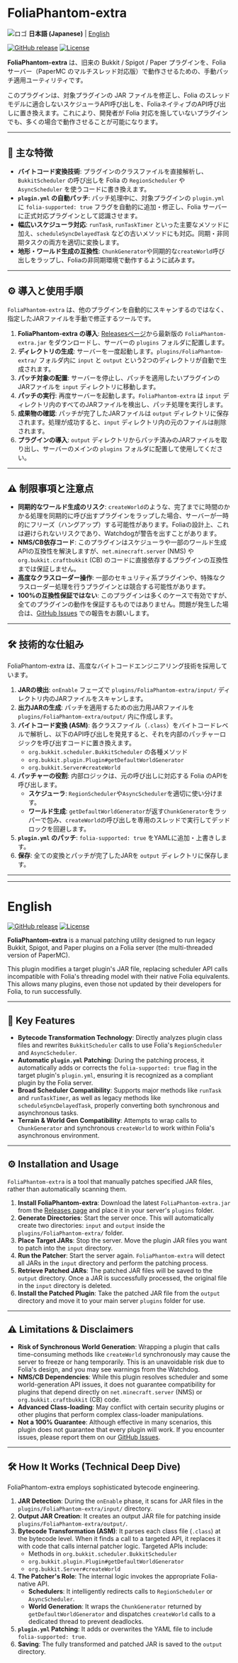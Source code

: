 # FoliaPhantom-extra
![ロゴ](logo.png)
**日本語 (Japanese)** | [English](#english)

[![GitHub release](https://img.shields.io/github/v/release/MARVserver/FoliaPhantom.svg)](https://github.com/MARVserver/FoliaPhantom/releases)
[![License](https://img.shields.io/github/license/MARVserver/FoliaPhantom)](LICENSE)

**FoliaPhantom-extra** は、旧来の Bukkit / Spigot / Paper プラグインを、Folia サーバー（PaperMC のマルチスレッド対応版）で動作させるための、手動パッチ適用ユーティリティです。

このプラグインは、対象プラグインの JAR ファイルを修正し、Folia のスレッドモデルに適合しないスケジューラAPI呼び出しを、FoliaネイティブのAPI呼び出しに置き換えます。これにより、開発者が Folia 対応を施していないプラグインでも、多くの場合で動作させることが可能になります。

---

## 🚀 主な特徴

- **バイトコード変換技術**: プラグインのクラスファイルを直接解析し、`BukkitScheduler` の呼び出しを Folia の `RegionScheduler` や `AsyncScheduler` を使うコードに書き換えます。
- **`plugin.yml` の自動パッチ**: パッチ処理中に、対象プラグインの `plugin.yml` に `folia-supported: true` フラグを自動的に追加・修正し、Folia サーバーに正式対応プラグインとして認識させます。
- **幅広いスケジューラ対応**: `runTask`, `runTaskTimer` といった主要なメソッドに加え、`scheduleSyncDelayedTask` などの古いメソッドにも対応。同期・非同期タスクの両方を適切に変換します。
- **地形・ワールド生成の互換性**: `ChunkGenerator`や同期的な`createWorld`呼び出しをラップし、Foliaの非同期環境で動作するように試みます。

---

## ⚙️ 導入と使用手順

`FoliaPhantom-extra` は、他のプラグインを自動的にスキャンするのではなく、指定したJARファイルを手動で修正するツールです。

1.  **FoliaPhantom-extra の導入**: [Releasesページ](https://github.com/MARVserver/FoliaPhantom/releases)から最新版の `FoliaPhantom-extra.jar` をダウンロードし、サーバーの `plugins` フォルダに配置します。
2.  **ディレクトリの生成**: サーバーを一度起動します。`plugins/FoliaPhantom-extra/` フォルダ内に `input` と `output` という2つのディレクトリが自動で生成されます。
3.  **パッチ対象の配置**: サーバーを停止し、パッチを適用したいプラグインのJARファイルを `input` ディレクトリに移動します。
4.  **パッチの実行**: 再度サーバーを起動します。`FoliaPhantom-extra` は `input` ディレクトリ内のすべてのJARファイルを検出し、パッチ処理を実行します。
5.  **成果物の確認**: パッチが完了したJARファイルは `output` ディレクトリに保存されます。処理が成功すると、`input` ディレクトリ内の元のファイルは削除されます。
6.  **プラグインの導入**: `output` ディレクトリからパッチ済みのJARファイルを取り出し、サーバーのメインの `plugins` フォルダに配置して使用してください。

---

## ⚠️ 制限事項と注意点

-   **同期的なワールド生成のリスク**: `createWorld`のような、完了までに時間のかかる処理を同期的に呼び出すプラグインをラップした場合、サーバーが一時的にフリーズ（ハングアップ）する可能性があります。Foliaの設計上、これは避けられないリスクであり、Watchdogが警告を出すことがあります。
-   **NMS/CB依存コード**: このプラグインはスケジューラや一部のワールド生成APIの互換性を解決しますが、`net.minecraft.server` (NMS) や `org.bukkit.craftbukkit` (CB) のコードに直接依存するプラグインの互換性までは保証しません。
-   **高度なクラスローダー操作**: 一部のセキュリティ系プラグインや、特殊なクラスローダー処理を行うプラグインとは競合する可能性があります。
-   **100%の互換性保証ではない**: このプラグインは多くのケースで有効ですが、全てのプラグインの動作を保証するものではありません。問題が発生した場合は、[GitHub Issues](https://github.com/MARVserver/FoliaPhantom/issues) での報告をお願いします。

---

## 🛠️ 技術的な仕組み

FoliaPhantom-extra は、高度なバイトコードエンジニアリング技術を採用しています。

1.  **JARの検出**: `onEnable` フェーズで `plugins/FoliaPhantom-extra/input/` ディレクトリ内のJARファイルをスキャンします。
2.  **出力JARの生成**: パッチを適用するための出力用JARファイルを `plugins/FoliaPhantom-extra/output/` 内に作成します。
3.  **バイトコード変換 (ASM)**: 各クラスファイル（`.class`）をバイトコードレベルで解析し、以下のAPI呼び出しを発見すると、それを内部のパッチャーロジックを呼び出すコードに置き換えます。
    -   `org.bukkit.scheduler.BukkitScheduler` の各種メソッド
    -   `org.bukkit.plugin.Plugin#getDefaultWorldGenerator`
    -   `org.bukkit.Server#createWorld`
4.  **パッチャーの役割**: 内部ロジックは、元の呼び出しに対応する Folia のAPIを呼び出します。
    -   **スケジューラ**: `RegionScheduler`や`AsyncScheduler`を適切に使い分けます。
    -   **ワールド生成**: `getDefaultWorldGenerator`が返す`ChunkGenerator`をラッパーで包み、`createWorld`の呼び出しを専用のスレッドで実行してデッドロックを回避します。
5.  **`plugin.yml` のパッチ**: `folia-supported: true` をYAMLに追加・上書きします。
6.  **保存**: 全ての変換とパッチが完了したJARを `output` ディレクトリに保存します。

---
---

# English

[![GitHub release](https://img.shields.io/github/v/release/MARVserver/FoliaPhantom.svg)](https://github.com/MARVserver/FoliaPhantom/releases)
[![License](https://img.shields.io/github/license/MARVserver/FoliaPhantom)](LICENSE)

**FoliaPhantom-extra** is a manual patching utility designed to run legacy Bukkit, Spigot, and Paper plugins on a Folia server (the multi-threaded version of PaperMC).

This plugin modifies a target plugin's JAR file, replacing scheduler API calls incompatible with Folia's threading model with their native Folia equivalents. This allows many plugins, even those not updated by their developers for Folia, to run successfully.

---

## 🚀 Key Features

-   **Bytecode Transformation Technology**: Directly analyzes plugin class files and rewrites `BukkitScheduler` calls to use Folia's `RegionScheduler` and `AsyncScheduler`.
-   **Automatic `plugin.yml` Patching**: During the patching process, it automatically adds or corrects the `folia-supported: true` flag in the target plugin's `plugin.yml`, ensuring it is recognized as a compliant plugin by the Folia server.
-   **Broad Scheduler Compatibility**: Supports major methods like `runTask` and `runTaskTimer`, as well as legacy methods like `scheduleSyncDelayedTask`, properly converting both synchronous and asynchronous tasks.
-   **Terrain & World Gen Compatibility**: Attempts to wrap calls to `ChunkGenerator` and synchronous `createWorld` to work within Folia's asynchronous environment.

---

## ⚙️ Installation and Usage

`FoliaPhantom-extra` is a tool that manually patches specified JAR files, rather than automatically scanning them.

1.  **Install FoliaPhantom-extra**: Download the latest `FoliaPhantom-extra.jar` from the [Releases page](https://github.com/MARVserver/FoliaPhantom/releases) and place it in your server's `plugins` folder.
2.  **Generate Directories**: Start the server once. This will automatically create two directories: `input` and `output` inside the `plugins/FoliaPhantom-extra/` folder.
3.  **Place Target JARs**: Stop the server. Move the plugin JAR files you want to patch into the `input` directory.
4.  **Run the Patcher**: Start the server again. `FoliaPhantom-extra` will detect all JARs in the `input` directory and perform the patching process.
5.  **Retrieve Patched JARs**: The patched JAR files will be saved to the `output` directory. Once a JAR is successfully processed, the original file in the `input` directory is deleted.
6.  **Install the Patched Plugin**: Take the patched JAR file from the `output` directory and move it to your main server `plugins` folder for use.

---

## ⚠️ Limitations & Disclaimers

-   **Risk of Synchronous World Generation**: Wrapping a plugin that calls time-consuming methods like `createWorld` synchronously may cause the server to freeze or hang temporarily. This is an unavoidable risk due to Folia's design, and you may see warnings from the Watchdog.
-   **NMS/CB Dependencies**: While this plugin resolves scheduler and some world-generation API issues, it does not guarantee compatibility for plugins that depend directly on `net.minecraft.server` (NMS) or `org.bukkit.craftbukkit` (CB) code.
-   **Advanced Class-loading**: May conflict with certain security plugins or other plugins that perform complex class-loader manipulations.
-   **Not a 100% Guarantee**: Although effective in many scenarios, this plugin does not guarantee that every plugin will work. If you encounter issues, please report them on our [GitHub Issues](https://github.com/MARVserver/FoliaPhantom/issues).

---

## 🛠️ How It Works (Technical Deep Dive)

FoliaPhantom-extra employs sophisticated bytecode engineering.

1.  **JAR Detection**: During the `onEnable` phase, it scans for JAR files in the `plugins/FoliaPhantom-extra/input/` directory.
2.  **Output JAR Creation**: It creates an output JAR file for patching inside `plugins/FoliaPhantom-extra/output/`.
3.  **Bytecode Transformation (ASM)**: It parses each class file (`.class`) at the bytecode level. When it finds a call to a targeted API, it replaces it with code that calls internal patcher logic. Targeted APIs include:
    -   Methods in `org.bukkit.scheduler.BukkitScheduler`
    -   `org.bukkit.plugin.Plugin#getDefaultWorldGenerator`
    -   `org.bukkit.Server#createWorld`
4.  **The Patcher's Role**: The internal logic invokes the appropriate Folia-native API.
    -   **Schedulers**: It intelligently redirects calls to `RegionScheduler` or `AsyncScheduler`.
    -   **World Generation**: It wraps the `ChunkGenerator` returned by `getDefaultWorldGenerator` and dispatches `createWorld` calls to a dedicated thread to prevent deadlocks.
5.  **`plugin.yml` Patching**: It adds or overwrites the YAML file to include `folia-supported: true`.
6.  **Saving**: The fully transformed and patched JAR is saved to the `output` directory.
